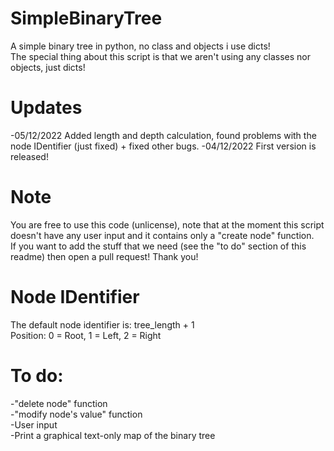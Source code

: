 # SimpleBinaryTree
A simple binary tree in python, no class and objects i use dicts! <br />
The special thing about this script is that we aren't using any classes nor objects, just dicts!

# Updates
-05/12/2022 Added length and depth calculation, found problems with the node IDentifier (just fixed) + fixed other bugs.
-04/12/2022 First version is released!

# Note
You are free to use this code (unlicense), note that at the moment this script doesn't have any user input and it contains only a "create node" function. <br />
If you want to add the stuff that we need (see the "to do" section of this readme) then open a pull request! Thank you! 

# Node IDentifier
The default node identifier is: tree_length + 1 <br />
Position: 0 = Root, 1 = Left, 2 = Right

# To do:
-"delete node" function <br />
-"modify node's value" function <br />
-User input <br />
-Print a graphical text-only map of the binary tree <br />
